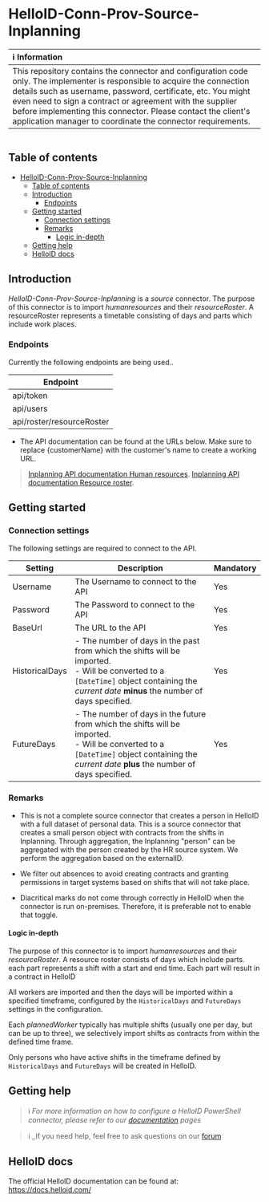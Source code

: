 
# HelloID-Conn-Prov-Source-Inplanning


| :information_source: Information                                                                                                                                                                                                                                                                                                                                                       |
| :------------------------------------------------------------------------------------------------------------------------------------------------------------------------------------------------------------------------------------------------------------------------------------------------------------------------------------------------------------------------------------- |
| This repository contains the connector and configuration code only. The implementer is responsible to acquire the connection details such as username, password, certificate, etc. You might even need to sign a contract or agreement with the supplier before implementing this connector. Please contact the client's application manager to coordinate the connector requirements. |

<p align="center">
  <img src="">
</p>

## Table of contents

- [HelloID-Conn-Prov-Source-Inplanning](#HelloID-Conn-Prov-Source-Inplanning)
  - [Table of contents](#table-of-contents)
  - [Introduction](#introduction)
    - [Endpoints](#endpoints)
  - [Getting started](#getting-started)
    - [Connection settings](#connection-settings)
    - [Remarks](#remarks)
      - [Logic in-depth](#logic-in-depth)
  - [Getting help](#getting-help)
  - [HelloID docs](#helloid-docs)

## Introduction

_HelloID-Conn-Prov-Source-Inplanning_ is a _source_ connector. The purpose of this connector is to import _humanresources_ and their _resourceRoster_. A resourceRoster represents a timetable consisting of days and parts which include work places.

### Endpoints

Currently the following endpoints are being used..

| Endpoint                     |
| ---------------------------- |
| api/token                    |
| api/users                    |
| api/roster/resourceRoster    |


- The API documentation can be found at the URLs below. Make sure to replace {customerName} with the customer's name to create a working URL.
>  [Inplanning API documentation Human resources](https://{customerName}.rooster.nl/InPlanningService/openapi/#/default/getHumanResources).
>  [Inplanning API documentation Resource roster](https://{customerName}.rooster.nl/InPlanningService/openapi/#/default/getResourceRoster).

## Getting started

### Connection settings

The following settings are required to connect to the API.

| Setting    | Description                                                                            | Mandatory |
| ---------- | -------------------------------------------------------------------------------------- | --------- |
| Username     | The Username to connect to the API                                                       | Yes       |
| Password     | The Password to connect to the API                                                       | Yes       |
| BaseUrl    | The URL to the API                                                                     | Yes       |
| HistoricalDays | - The number of days in the past from which the shifts will be imported.<br> - Will be converted to a `[DateTime]` object containing the _current date_ __minus__ the number of days specified. | Yes       |
| FutureDays | - The number of days in the future from which the shifts will be imported.<br> - Will be converted to a `[DateTime]` object containing the _current date_ __plus__ the number of days specified. | Yes       |

### Remarks

- This is not a complete source connector that creates a person in HelloID with a full dataset of personal data. This is a source connector that creates a small person object with contracts from the shifts in Inplanning. Through aggregation, the Inplanning "person" can be aggregated with the person created by the HR source system. We perform the aggregation based on the externalID.

- We filter out absences to avoid creating contracts and granting permissions in target systems based on shifts that will not take place.

- Diacritical marks do not come through correctly in HelloID when the connector is run on-premises. Therefore, it is preferable not to enable that toggle.
#### Logic in-depth

The purpose of this connector is to import _humanresources_ and their _resourceRoster_. A resource roster consists of days which include parts. each part represents a shift with a start and end time. Each part will result in a contract in HelloID

All workers are imported and then the days will be imported within a specified timeframe, configured by the `HistoricalDays` and `FutureDays` settings in the configuration.

Each _plannedWorker_ typically has multiple shifts (usually one per day, but can be up to three), we selectively import shifts as contracts from within the defined time frame.

Only persons who have active shifts in the timeframe defined by `HistoricalDays` and `FutureDays` will be created in HelloID.

## Getting help

> ℹ️ _For more information on how to configure a HelloID PowerShell connector, please refer to our [documentation](https://docs.helloid.com/hc/en-us/articles/360012557600-Configure-a-custom-PowerShell-source-system) pages_

> ℹ️ _If you need help, feel free to ask questions on our [forum](https://forum.helloid.com/forum/helloid-connectors/provisioning/5176-helloid-provisioning-source-inplanning)

## HelloID docs

The official HelloID documentation can be found at: https://docs.helloid.com/

